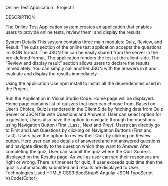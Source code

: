 Online Test Application .
Project 1 

DESCRIPTION

The Online Test Application system creates an application that enables users to provide online tests, review them, and display the results.

System Details
This system contains three main modules: Quiz, Review, and Result. The quiz section of the online test application accepts the questions in JSON format. The JSON file can be easily shared from the server in the pre-defined format. The application renders the test at the client-side.
The “Review and display result” section allows users to declare the results immediately. You can simply call another JSON with the answers in it and evaluate and display the results immediately.

Using the application
Use npm install to install all the dependencies used in the Project.

Run the Application in Visual Studio Code.
Home page will be displayed. Home page contains list of quizzes that user can choose from.
Based on User’s Choice, Quiz is rendered in the Client Side by fetching data from Quiz Server or JSON file with Questions and Answers.
User can select option for a question, Users also have the option to navigate through the questions using Navigation Button (First , Last , Next and Prev).
Users can directly go to First and Last Questions by clicking on Navigation Buttons (First and Last).
Users have the option to review their Quiz by clicking on Review button. Here user can see details of answered and not answered questions and navigate directly to the question which they want to Answer.
After completing the quiz, User can submit the quiz where the Quiz Score is displayed on the Results page. As well as user can see their responses are right or wrong.
There is timer set for quiz, If user exceeds quiz time then the quiz is automatically submitted and results are displayed to User.
Technologies Used
HTML5
CSS3
BootStrap5
Angular
JSON
TypeScript
VsCode(Editor)
